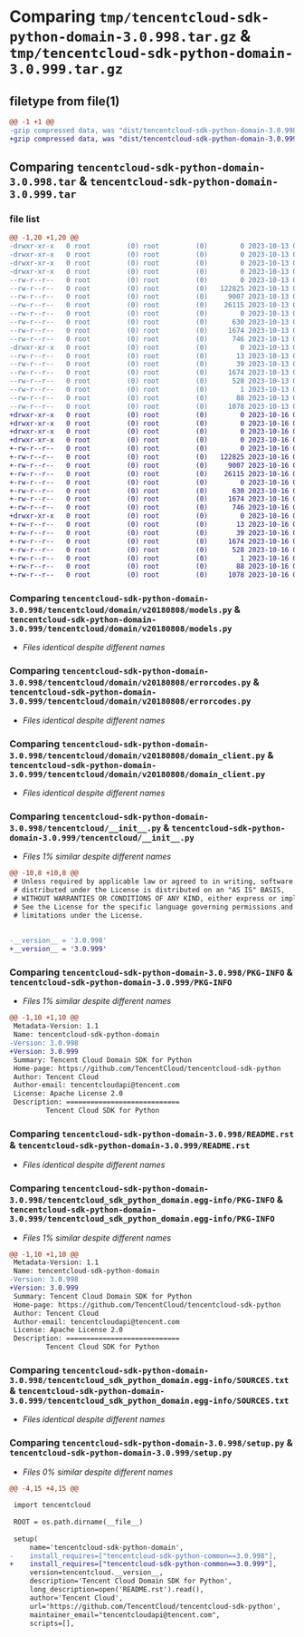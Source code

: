 # Comparing `tmp/tencentcloud-sdk-python-domain-3.0.998.tar.gz` & `tmp/tencentcloud-sdk-python-domain-3.0.999.tar.gz`

## filetype from file(1)

```diff
@@ -1 +1 @@
-gzip compressed data, was "dist/tencentcloud-sdk-python-domain-3.0.998.tar", last modified: Fri Oct 13 00:26:48 2023, max compression
+gzip compressed data, was "dist/tencentcloud-sdk-python-domain-3.0.999.tar", last modified: Mon Oct 16 00:26:01 2023, max compression
```

## Comparing `tencentcloud-sdk-python-domain-3.0.998.tar` & `tencentcloud-sdk-python-domain-3.0.999.tar`

### file list

```diff
@@ -1,20 +1,20 @@
-drwxr-xr-x   0 root         (0) root         (0)        0 2023-10-13 00:26:48.000000 tencentcloud-sdk-python-domain-3.0.998/
-drwxr-xr-x   0 root         (0) root         (0)        0 2023-10-13 00:26:48.000000 tencentcloud-sdk-python-domain-3.0.998/tencentcloud/
-drwxr-xr-x   0 root         (0) root         (0)        0 2023-10-13 00:26:48.000000 tencentcloud-sdk-python-domain-3.0.998/tencentcloud/domain/
-drwxr-xr-x   0 root         (0) root         (0)        0 2023-10-13 00:26:48.000000 tencentcloud-sdk-python-domain-3.0.998/tencentcloud/domain/v20180808/
--rw-r--r--   0 root         (0) root         (0)        0 2023-10-13 00:26:48.000000 tencentcloud-sdk-python-domain-3.0.998/tencentcloud/domain/v20180808/__init__.py
--rw-r--r--   0 root         (0) root         (0)   122825 2023-10-13 00:26:48.000000 tencentcloud-sdk-python-domain-3.0.998/tencentcloud/domain/v20180808/models.py
--rw-r--r--   0 root         (0) root         (0)     9007 2023-10-13 00:26:48.000000 tencentcloud-sdk-python-domain-3.0.998/tencentcloud/domain/v20180808/errorcodes.py
--rw-r--r--   0 root         (0) root         (0)    26115 2023-10-13 00:26:48.000000 tencentcloud-sdk-python-domain-3.0.998/tencentcloud/domain/v20180808/domain_client.py
--rw-r--r--   0 root         (0) root         (0)        0 2023-10-13 00:26:48.000000 tencentcloud-sdk-python-domain-3.0.998/tencentcloud/domain/__init__.py
--rw-r--r--   0 root         (0) root         (0)      630 2023-10-13 00:26:48.000000 tencentcloud-sdk-python-domain-3.0.998/tencentcloud/__init__.py
--rw-r--r--   0 root         (0) root         (0)     1674 2023-10-13 00:26:48.000000 tencentcloud-sdk-python-domain-3.0.998/PKG-INFO
--rw-r--r--   0 root         (0) root         (0)      746 2023-10-13 00:26:48.000000 tencentcloud-sdk-python-domain-3.0.998/README.rst
-drwxr-xr-x   0 root         (0) root         (0)        0 2023-10-13 00:26:48.000000 tencentcloud-sdk-python-domain-3.0.998/tencentcloud_sdk_python_domain.egg-info/
--rw-r--r--   0 root         (0) root         (0)       13 2023-10-13 00:26:48.000000 tencentcloud-sdk-python-domain-3.0.998/tencentcloud_sdk_python_domain.egg-info/top_level.txt
--rw-r--r--   0 root         (0) root         (0)       39 2023-10-13 00:26:48.000000 tencentcloud-sdk-python-domain-3.0.998/tencentcloud_sdk_python_domain.egg-info/requires.txt
--rw-r--r--   0 root         (0) root         (0)     1674 2023-10-13 00:26:48.000000 tencentcloud-sdk-python-domain-3.0.998/tencentcloud_sdk_python_domain.egg-info/PKG-INFO
--rw-r--r--   0 root         (0) root         (0)      528 2023-10-13 00:26:48.000000 tencentcloud-sdk-python-domain-3.0.998/tencentcloud_sdk_python_domain.egg-info/SOURCES.txt
--rw-r--r--   0 root         (0) root         (0)        1 2023-10-13 00:26:48.000000 tencentcloud-sdk-python-domain-3.0.998/tencentcloud_sdk_python_domain.egg-info/dependency_links.txt
--rw-r--r--   0 root         (0) root         (0)       88 2023-10-13 00:26:48.000000 tencentcloud-sdk-python-domain-3.0.998/setup.cfg
--rw-r--r--   0 root         (0) root         (0)     1078 2023-10-13 00:26:48.000000 tencentcloud-sdk-python-domain-3.0.998/setup.py
+drwxr-xr-x   0 root         (0) root         (0)        0 2023-10-16 00:26:01.000000 tencentcloud-sdk-python-domain-3.0.999/
+drwxr-xr-x   0 root         (0) root         (0)        0 2023-10-16 00:26:01.000000 tencentcloud-sdk-python-domain-3.0.999/tencentcloud/
+drwxr-xr-x   0 root         (0) root         (0)        0 2023-10-16 00:26:01.000000 tencentcloud-sdk-python-domain-3.0.999/tencentcloud/domain/
+drwxr-xr-x   0 root         (0) root         (0)        0 2023-10-16 00:26:01.000000 tencentcloud-sdk-python-domain-3.0.999/tencentcloud/domain/v20180808/
+-rw-r--r--   0 root         (0) root         (0)        0 2023-10-16 00:26:01.000000 tencentcloud-sdk-python-domain-3.0.999/tencentcloud/domain/v20180808/__init__.py
+-rw-r--r--   0 root         (0) root         (0)   122825 2023-10-16 00:26:01.000000 tencentcloud-sdk-python-domain-3.0.999/tencentcloud/domain/v20180808/models.py
+-rw-r--r--   0 root         (0) root         (0)     9007 2023-10-16 00:26:01.000000 tencentcloud-sdk-python-domain-3.0.999/tencentcloud/domain/v20180808/errorcodes.py
+-rw-r--r--   0 root         (0) root         (0)    26115 2023-10-16 00:26:01.000000 tencentcloud-sdk-python-domain-3.0.999/tencentcloud/domain/v20180808/domain_client.py
+-rw-r--r--   0 root         (0) root         (0)        0 2023-10-16 00:26:01.000000 tencentcloud-sdk-python-domain-3.0.999/tencentcloud/domain/__init__.py
+-rw-r--r--   0 root         (0) root         (0)      630 2023-10-16 00:26:01.000000 tencentcloud-sdk-python-domain-3.0.999/tencentcloud/__init__.py
+-rw-r--r--   0 root         (0) root         (0)     1674 2023-10-16 00:26:01.000000 tencentcloud-sdk-python-domain-3.0.999/PKG-INFO
+-rw-r--r--   0 root         (0) root         (0)      746 2023-10-16 00:26:01.000000 tencentcloud-sdk-python-domain-3.0.999/README.rst
+drwxr-xr-x   0 root         (0) root         (0)        0 2023-10-16 00:26:01.000000 tencentcloud-sdk-python-domain-3.0.999/tencentcloud_sdk_python_domain.egg-info/
+-rw-r--r--   0 root         (0) root         (0)       13 2023-10-16 00:26:01.000000 tencentcloud-sdk-python-domain-3.0.999/tencentcloud_sdk_python_domain.egg-info/top_level.txt
+-rw-r--r--   0 root         (0) root         (0)       39 2023-10-16 00:26:01.000000 tencentcloud-sdk-python-domain-3.0.999/tencentcloud_sdk_python_domain.egg-info/requires.txt
+-rw-r--r--   0 root         (0) root         (0)     1674 2023-10-16 00:26:01.000000 tencentcloud-sdk-python-domain-3.0.999/tencentcloud_sdk_python_domain.egg-info/PKG-INFO
+-rw-r--r--   0 root         (0) root         (0)      528 2023-10-16 00:26:01.000000 tencentcloud-sdk-python-domain-3.0.999/tencentcloud_sdk_python_domain.egg-info/SOURCES.txt
+-rw-r--r--   0 root         (0) root         (0)        1 2023-10-16 00:26:01.000000 tencentcloud-sdk-python-domain-3.0.999/tencentcloud_sdk_python_domain.egg-info/dependency_links.txt
+-rw-r--r--   0 root         (0) root         (0)       88 2023-10-16 00:26:01.000000 tencentcloud-sdk-python-domain-3.0.999/setup.cfg
+-rw-r--r--   0 root         (0) root         (0)     1078 2023-10-16 00:26:01.000000 tencentcloud-sdk-python-domain-3.0.999/setup.py
```

### Comparing `tencentcloud-sdk-python-domain-3.0.998/tencentcloud/domain/v20180808/models.py` & `tencentcloud-sdk-python-domain-3.0.999/tencentcloud/domain/v20180808/models.py`

 * *Files identical despite different names*

### Comparing `tencentcloud-sdk-python-domain-3.0.998/tencentcloud/domain/v20180808/errorcodes.py` & `tencentcloud-sdk-python-domain-3.0.999/tencentcloud/domain/v20180808/errorcodes.py`

 * *Files identical despite different names*

### Comparing `tencentcloud-sdk-python-domain-3.0.998/tencentcloud/domain/v20180808/domain_client.py` & `tencentcloud-sdk-python-domain-3.0.999/tencentcloud/domain/v20180808/domain_client.py`

 * *Files identical despite different names*

### Comparing `tencentcloud-sdk-python-domain-3.0.998/tencentcloud/__init__.py` & `tencentcloud-sdk-python-domain-3.0.999/tencentcloud/__init__.py`

 * *Files 1% similar despite different names*

```diff
@@ -10,8 +10,8 @@
 # Unless required by applicable law or agreed to in writing, software
 # distributed under the License is distributed on an "AS IS" BASIS,
 # WITHOUT WARRANTIES OR CONDITIONS OF ANY KIND, either express or implied.
 # See the License for the specific language governing permissions and
 # limitations under the License.
 
 
-__version__ = '3.0.998'
+__version__ = '3.0.999'
```

### Comparing `tencentcloud-sdk-python-domain-3.0.998/PKG-INFO` & `tencentcloud-sdk-python-domain-3.0.999/PKG-INFO`

 * *Files 1% similar despite different names*

```diff
@@ -1,10 +1,10 @@
 Metadata-Version: 1.1
 Name: tencentcloud-sdk-python-domain
-Version: 3.0.998
+Version: 3.0.999
 Summary: Tencent Cloud Domain SDK for Python
 Home-page: https://github.com/TencentCloud/tencentcloud-sdk-python
 Author: Tencent Cloud
 Author-email: tencentcloudapi@tencent.com
 License: Apache License 2.0
 Description: ============================
         Tencent Cloud SDK for Python
```

### Comparing `tencentcloud-sdk-python-domain-3.0.998/README.rst` & `tencentcloud-sdk-python-domain-3.0.999/README.rst`

 * *Files identical despite different names*

### Comparing `tencentcloud-sdk-python-domain-3.0.998/tencentcloud_sdk_python_domain.egg-info/PKG-INFO` & `tencentcloud-sdk-python-domain-3.0.999/tencentcloud_sdk_python_domain.egg-info/PKG-INFO`

 * *Files 1% similar despite different names*

```diff
@@ -1,10 +1,10 @@
 Metadata-Version: 1.1
 Name: tencentcloud-sdk-python-domain
-Version: 3.0.998
+Version: 3.0.999
 Summary: Tencent Cloud Domain SDK for Python
 Home-page: https://github.com/TencentCloud/tencentcloud-sdk-python
 Author: Tencent Cloud
 Author-email: tencentcloudapi@tencent.com
 License: Apache License 2.0
 Description: ============================
         Tencent Cloud SDK for Python
```

### Comparing `tencentcloud-sdk-python-domain-3.0.998/tencentcloud_sdk_python_domain.egg-info/SOURCES.txt` & `tencentcloud-sdk-python-domain-3.0.999/tencentcloud_sdk_python_domain.egg-info/SOURCES.txt`

 * *Files identical despite different names*

### Comparing `tencentcloud-sdk-python-domain-3.0.998/setup.py` & `tencentcloud-sdk-python-domain-3.0.999/setup.py`

 * *Files 0% similar despite different names*

```diff
@@ -4,15 +4,15 @@
 
 import tencentcloud
 
 ROOT = os.path.dirname(__file__)
 
 setup(
     name='tencentcloud-sdk-python-domain',
-    install_requires=["tencentcloud-sdk-python-common==3.0.998"],
+    install_requires=["tencentcloud-sdk-python-common==3.0.999"],
     version=tencentcloud.__version__,
     description='Tencent Cloud Domain SDK for Python',
     long_description=open('README.rst').read(),
     author='Tencent Cloud',
     url='https://github.com/TencentCloud/tencentcloud-sdk-python',
     maintainer_email="tencentcloudapi@tencent.com",
     scripts=[],
```

